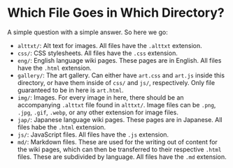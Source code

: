 # Which File Goes in Which Directory?

A simple question with a simple answer.
So here we go:

- `alttxt/`: Alt text for images.
All files have the `.alttxt` extension.
- `css/`: CSS stylesheets.
All files have the `.css` extension.
- `eng/`: English language wiki pages.
These pages are in English.
All files have the `.html` extension.
- `gallery/`: The art gallery.
Can either have `art.css` and `art.js` inside this directory, or have them inside of `css/` and `js/`, respectively.
Only file guaranteed to be in here is `art.html`.
- `img/`: Images.
For every image in here, there should be an accompanying `.alttxt` file found in `alttxt/`.
Image files can be `.png`, `.jpg`, `.gif`, `.webp`, or any other extension for image files.
- `jap/`: Japanese language wiki pages.
These pages are in Japanese.
All files habe the `.html` extension.
- `js/`: JavaScript files.
All files have the `.js` extension.
- `md/`: Markdown files.
These are used for the writing out of content for the wiki pages, which can then be transferred to their respective `.html` files.
These are subdivided by language.
All files have the `.md` extension.
